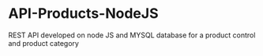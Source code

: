 # API-Products-NodeJS
REST API developed on node JS and MYSQL database for a product control and product category
